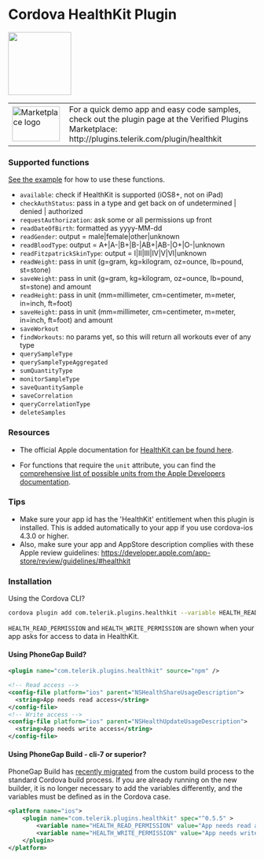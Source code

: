 # Cordova HealthKit Plugin

<img src="img/healthkit-hero_2x.png" width="128px" height="128px"/>
<table width="100%">
  <tr>
    <td width="100"><a href="http://plugins.telerik.com/plugin/healthkit"><img src="http://www.x-services.nl/github-images/telerik-verified-plugins-marketplace.png" width="97px" height="71px" alt="Marketplace logo"/></a></td>
    <td>For a quick demo app and easy code samples, check out the plugin page at the Verified Plugins Marketplace: http://plugins.telerik.com/plugin/healthkit</td>
  </tr>
</table>

### Supported functions

[See the example](demo/index.html) for how to use these functions.

* `available`: check if HealthKit is supported (iOS8+, not on iPad)
* `checkAuthStatus`: pass in a type and get back on of undetermined | denied | authorized
* `requestAuthorization`: ask some or all permissions up front
* `readDateOfBirth`: formatted as yyyy-MM-dd
* `readGender`: output = male|female|other|unknown
* `readBloodType`: output = A+|A-|B+|B-|AB+|AB-|O+|O-|unknown
* `readFitzpatrickSkinType`: output = I|II|III|IV|V|VI|unknown
* `readWeight`: pass in unit (g=gram, kg=kilogram, oz=ounce, lb=pound, st=stone)
* `saveWeight`: pass in unit (g=gram, kg=kilogram, oz=ounce, lb=pound, st=stone) and amount
* `readHeight`: pass in unit (mm=millimeter, cm=centimeter, m=meter, in=inch, ft=foot)
* `saveHeight`: pass in unit (mm=millimeter, cm=centimeter, m=meter, in=inch, ft=foot) and amount
* `saveWorkout`
* `findWorkouts`: no params yet, so this will return all workouts ever of any type
* `querySampleType`
* `querySampleTypeAggregated`
* `sumQuantityType`
* `monitorSampleType`
* `saveQuantitySample`
* `saveCorrelation`
* `queryCorrelationType`
* `deleteSamples`

### Resources

* The official Apple documentation for [HealthKit can be found here](https://developer.apple.com/library/ios/documentation/HealthKit/Reference/HealthKit_Framework/index.html#//apple_ref/doc/uid/TP40014707).

* For functions that require the `unit` attribute, you can find the [comprehensive list of possible units from the Apple Developers documentation](https://developer.apple.com/library/ios/documentation/HealthKit/Reference/HKUnit_Class/index.html#//apple_ref/doc/uid/TP40014727-CH1-SW2).

### Tips
* Make sure your app id has the 'HealthKit' entitlement when this plugin is installed. This is added automatically to your app if you use cordova-ios 4.3.0 or higher.
* Also, make sure your app and AppStore description complies with these Apple review guidelines: https://developer.apple.com/app-store/review/guidelines/#healthkit

### Installation

Using the Cordova CLI?

```bash
cordova plugin add com.telerik.plugins.healthkit --variable HEALTH_READ_PERMISSION='App needs read access' --variable HEALTH_WRITE_PERMISSION='App needs write access'
```
`HEALTH_READ_PERMISSION` and `HEALTH_WRITE_PERMISSION` are shown when your app asks for access to data in HealthKit.

#### Using PhoneGap Build?

```xml
<plugin name="com.telerik.plugins.healthkit" source="npm" />

<!-- Read access -->
<config-file platform="ios" parent="NSHealthShareUsageDescription">
  <string>App needs read access</string>
</config-file>
<!-- Write access -->
<config-file platform="ios" parent="NSHealthUpdateUsageDescription">
  <string>App needs write access</string>
</config-file>
```
#### Using PhoneGap Build - cli-7 or superior?

PhoneGap Build has [recently migrated](https://blog.phonegap.com/phonegap-7-0-1-now-on-build-and-it-includes-some-important-changes-89087fe465f5) from the custom build process to the standard Cordova build process. If you are already running on the new builder, it is no longer necessary to add the variables differently, and the variables must be defined as in the Cordova case.

```xml
<platform name="ios">
    <plugin name="com.telerik.plugins.healthkit" spec="^0.5.5" >
        <variable name="HEALTH_READ_PERMISSION" value="App needs read access" />
        <variable name="HEALTH_WRITE_PERMISSION" value="App needs write access" />
    </plugin>        
</platform>
```

